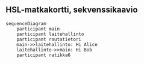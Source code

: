 ## HSL-matkakortti, sekvenssikaavio

```mermaid
sequenceDiagram
    participant main
    participant laitehallinto
    participant rautatietori
    main->>laitehallinto: Hi Alice
    laitehallinto->>main: Hi Bob
    participant ratikka6
```

